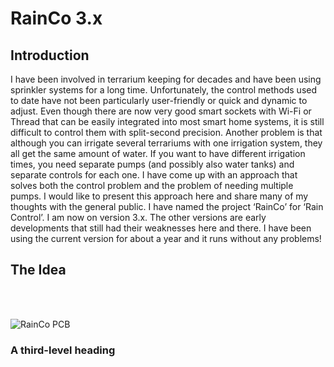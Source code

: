 # RainCo 3.x

## Introduction
I have been involved in terrarium keeping for decades and have been using sprinkler systems for a long time. Unfortunately, the control methods used to date have not been particularly user-friendly or quick and dynamic to adjust.
Even though there are now very good smart sockets with Wi-Fi or Thread that can be easily integrated into most smart home systems, it is still difficult to control them with split-second precision.
Another problem is that although you can irrigate several terrariums with one irrigation system, they all get the same amount of water. If you want to have different irrigation times, you need separate pumps (and possibly also water tanks) and separate controls for each one.
I have come up with an approach that solves both the control problem and the problem of needing multiple pumps.
I would like to present this approach here and share many of my thoughts with the general public.
I have named the project ‘RainCo’ for ‘Rain Control’. I am now on version 3.x. The other versions are early developments that still had their weaknesses here and there. 
I have been using the current version for about a year and it runs without any problems!




## The Idea



<br><br>


![RainCo PCB](/../main/images/RainCo-3.02.png)




### A third-level heading

